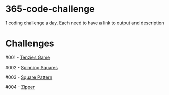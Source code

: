 # 365-code-challenge
1 coding challenge a day. Each need to have a link to output and description

# Challenges

#001 - [Tenzies Game](https://mo-tenzies-game.netlify.app/)

#002 - [Spinning Squares](https://mo-spinning-squares.netlify.app/)

#003 - [Square Pattern](https://mo-square-pattern.netlify.app/)

#004 - [Zipper](https://mo-zipper.netlify.app/)
